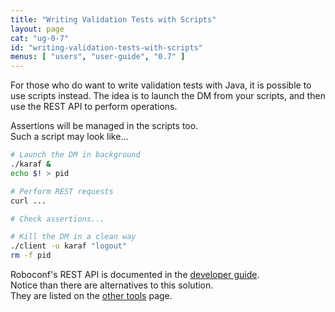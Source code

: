```yaml
---
title: "Writing Validation Tests with Scripts"
layout: page
cat: "ug-0-7"
id: "writing-validation-tests-with-scripts"
menus: [ "users", "user-guide", "0.7" ]
---
```


For those who do want to write validation tests with Java, it is possible to
use scripts instead. The idea is to launch the DM from your scripts, and then
use the REST API to perform operations.

Assertions will be managed in the scripts too.  
Such a script may look like...

```bash
# Launch the DM in background
./karaf &
echo $! > pid

# Perform REST requests
curl ...

# Check assertions...

# Kill the DM in a clean way
./client -u karaf "logout"
rm -f pid
```

Roboconf's REST API is documented in the [developer guide](../developer-guide/developer-guide.html).  
Notice than there are alternatives to this solution.  
They are listed on the [other tools](other-tools.html) page.
